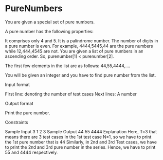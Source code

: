# PureNumbers

You are given a special set of pure numbers.

A pure number has the following properties:

It comprises only 4 and 5.
It is a palindrome number.
The number of digits in a pure number is even.
For example, 4444,5445,44 are the pure numbers while 12,444,4545 are not. You are given a list of pure numbers in an ascending order. So, purenumber[1] < purenumber[2].

The first few elements in the list are as follows: 44,55,4444,....

You will be given an integer and you have to find pure number from the list.

Input format

First line: denoting the number of test cases
Next lines: A number 

Output format

Print the pure number.

Constraints


Sample Input
3
1
2
3
Sample Output
44
55
4444
Explanation
Here, T=3 that means there are 3 test cases
In the 1st test case N=1, so we have to print the 1st pure number that is 44
Similarly, in 2nd and 3rd Test cases, we have to print the 2nd and 3rd pure number in the series. Hence, we have to print 55 and 4444 respectively.